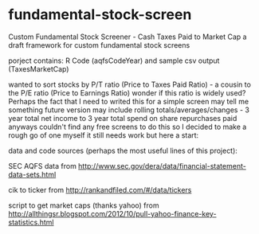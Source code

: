# fundamental-stock-screen
Custom Fundamental Stock Screener - Cash Taxes Paid to Market Cap
a draft framework for custom fundamental stock screens


porject contains:
R Code (aqfsCodeYear) and sample csv output (TaxesMarketCap)

wanted to sort stocks by P/T ratio (Price to Taxes Paid Ratio) - a cousin to the P/E ratio (Price to Earnings Ratio)
wonder if this ratio is widely used? Perhaps the fact that I need to writed this for a simple screen may tell me something
future version may include rolling totals/averages/changes - 3 year total net income to 3 year total spend on share repurchases paid
anyways couldn't find any free screens to do this so I decided to make a rough go of one myself it still needs work but here a start:

data and code sources (perhaps the most useful lines of this project):

SEC AQFS data from http://www.sec.gov/dera/data/financial-statement-data-sets.html

cik to ticker from http://rankandfiled.com/#/data/tickers

script to get market caps (thanks yahoo) from http://allthingsr.blogspot.com/2012/10/pull-yahoo-finance-key-statistics.html
